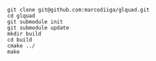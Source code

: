     git clone git@github.com:marcodiiga/glquad.git
    cd glquad
    git submodule init
    git submodule update
    mkdir build
    cd build
    cmake ../
    make
